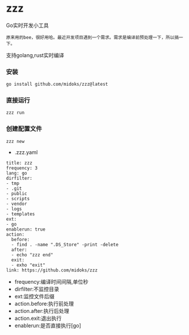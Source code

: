 # zzz

Go实时开发小工具

```
原来用的bee，很好用哈。最近开发项目遇到一个需求。需求是编译前预处理一下，所以搞一下。

```

支持golang,rust实时编译

### 安装

```bash
go install github.com/midoks/zzz@latest
```

### 直接运行

```bash
zzz run
```

### 创建配置文件

```bash
zzz new
```

- .zzz.yaml

```
title: zzz
frequency: 3
lang: go
dirfilter:
- tmp
- .git
- public
- scripts
- vendor
- logs
- templates
ext:
- go
enablerun: true
action:
  before:
  - find . -name ".DS_Store" -print -delete
  after:
  - echo "zzz end"
  exit:
  - exho "exit"
link: https://github.com/midoks/zzz

```

- frequency:编译时间间隔,单位秒
- dirfilter:不监控目录
- ext:监控文件后缀
- action.before:执行前处理
- action.after:执行后处理
- action.exit:退出执行
- enablerun:是否直接执行[go]
